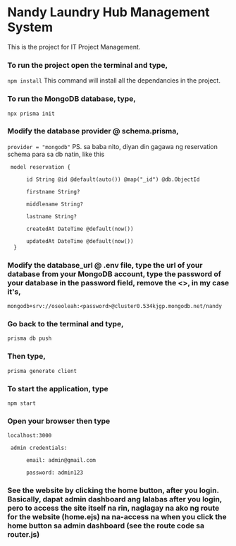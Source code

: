 # Nandy Laundry Hub Management System
This is the project for IT Project Management. 

### To run the project open the terminal and type,
``` npm install ```
This command will install all the dependancies in the project.

### To run the MongoDB database, type, 
``` npx prisma init ```

### Modify the database provider @ schema.prisma,
```provider = "mongodb"```
PS. sa baba nito, diyan din gagawa ng reservation schema para sa db natin, like this 

     model reservation { 

          id String @id @default(auto()) @map("_id") @db.ObjectId 

          firstname String? 
 
          middlename String? 

          lastname String? 

          createdAt DateTime @default(now()) 

          updatedAt DateTime @default(now()) 
      } 

### Modify the database_url @ .env file, type the url of your database from your MongoDB account, type the password of your database in the password field, remove the <>, in my case it's,
```mongodb+srv://oseoleah:<password>@cluster0.534kjgp.mongodb.net/nandy```

### Go back to the terminal and type,
```prisma db push```

### Then type,
```prisma generate client```

### To start the application, type
```npm start```

### Open your browser then type
```localhost:3000```

     admin credentials:

          email: admin@gmail.com

          password: admin123

### See the website by clicking the home button, after you login. Basically, dapat admin dashboard ang lalabas after you login, pero to access the site itself na rin, naglagay na ako ng route for the website (home.ejs) na na-access na when you click the home button sa admin dashboard (see the route code sa router.js)
